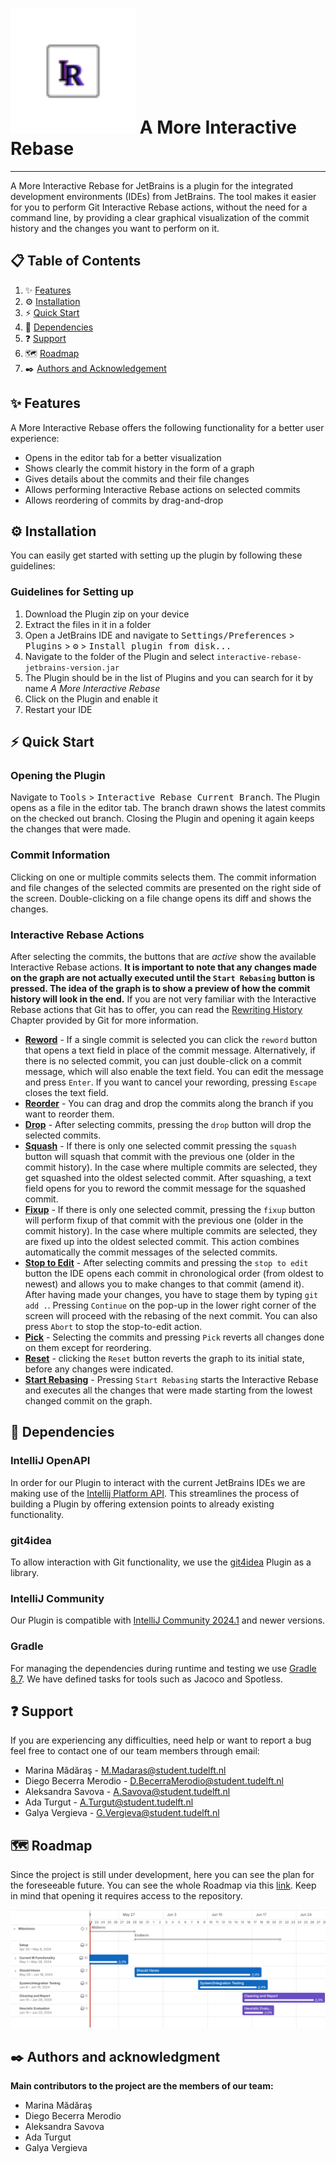 # <img src="src/main/resources/META-INF/pluginIcon.svg" style="width: 200px; height: 200px; "> A More Interactive Rebase


---
<!-- Plugin description -->
A More Interactive Rebase for JetBrains is a plugin for the integrated development
environments (IDEs) from JetBrains. The tool makes it easier for you to perform Git Interactive Rebase actions, without 
the need for a command line, by providing a clear 
graphical visualization of the commit history and the changes you want to perform on it.
<!-- Plugin description end -->

## 📋 Table of Contents

1. ✨ [Features](#features)
2. ⚙️ [Installation](#-installation)
3.  ⚡ [Quick Start](#-quick-start-)
4. 🔗 [Dependencies](#-dependencies)
5. ❓ [Support](#-support)
6. 🗺️ [Roadmap](#-roadmap)
7. ✒️ [Authors and Acknowledgement](#authors-and-acknowledgment)


## ✨ Features
A More Interactive Rebase offers the following functionality for a better user experience: 
* Opens in the editor tab for a better visualization
* Shows clearly the commit history in the form of a graph
* Gives details about the commits and their file changes
* Allows performing Interactive Rebase actions on selected commits
* Allows reordering of commits by drag-and-drop

[//]: # (Add short video here)

##  ⚙️ Installation
You can easily get started with setting up the plugin by following these guidelines:

### Guidelines for Setting up

1. Download the Plugin zip on your device
2. Extract the files in it in a folder
3. Open a JetBrains IDE and navigate to <kbd>Settings/Preferences</kbd> > <kbd>Plugins</kbd> > 
<kbd>⚙️</kbd> > <kbd>Install plugin from disk...</kbd>
4. Navigate to the folder of the Plugin and select `interactive-rebase-jetbrains-version.jar`
5. The Plugin should be in the list of Plugins and you can search for it by name *A More Interactive Rebase*
6. Click on the Plugin and enable it
7. Restart your IDE


## ⚡ Quick Start 
### Opening the Plugin
Navigate to <kbd>Tools</kbd> > <kbd> Interactive Rebase Current Branch</kbd>. The Plugin opens as a file in
the editor tab. The branch drawn shows the latest commits on the checked out branch. Closing the Plugin and opening it 
again keeps the changes that were made.

### Commit Information
Clicking on one or multiple commits selects them. The commit information and file changes of the selected commits 
are presented on the right side of the screen. Double-clicking on a file change opens its diff and shows the changes.

### Interactive Rebase Actions
After selecting the commits, the buttons that are *active* show the available Interactive Rebase actions. **It is 
important to note that any changes made on the graph are not actually executed until the `Start Rebasing` button
is pressed. The idea of the graph is to show a preview of how the commit history will look in the end.** If you are not very 
familiar with the Interactive Rebase actions that Git has to offer, you can read the 
[Rewriting History](https://git-scm.com/book/en/v2/Git-Tools-Rewriting-History) Chapter provided by Git
for more information.

* **<u>Reword</u>** - If a single commit is selected you can click the `reword` button that opens a text field 
in place of the commit message. Alternatively, if there is no selected commit, you can just double-click on a 
commit message, which will also enable the text field. You can edit the message and press `Enter`. 
If you want to cancel your rewording, pressing `Escape` closes the text field.
* **<u>Reorder</u>** - You can drag and drop the commits along the branch if you want to reorder them.
* **<u>Drop</u>** - After selecting commits, pressing the `drop` button will drop the selected commits.
* **<u>Squash</u>** - If there is only one selected commit pressing the `squash` button will squash that commit with the
previous one (older in the commit history). In the case where multiple commits are selected, they get squashed into the
oldest selected commit. After squashing, a text field opens for you to reword the commit message 
for the squashed commit.
* **<u>Fixup</u>** - If there is only one selected commit, pressing the `fixup` button will perform fixup of that 
commit with the previous one (older in the commit history). In the case where multiple commits are selected,
they are fixed up into the oldest selected commit. This action combines automatically the commit messages of the
selected commits.
* **<u>Stop to Edit</u>** - After selecting commits and pressing the `stop to edit` button the IDE opens each commit
in chronological order (from oldest to newest) and allows you to make changes to that commit (amend it). 
After having made your changes, you have to stage them by typing `git add .`. Pressing `Continue` on the pop-up
in the lower right corner of the screen will proceed with the rebasing of the next commit. You can also press
`Abort` to stop the 
stop-to-edit action.
* **<u>Pick</u>** - Selecting the commits and pressing `Pick` reverts all changes done on them except for reordering.
* **<u>Reset</u>** - clicking the `Reset` button reverts the graph to its initial state, 
before any changes were indicated.
* **<u>Start Rebasing</u>** - Pressing `Start Rebasing` starts the Interactive Rebase and executes all the changes 
that were made starting from the lowest changed commit on the graph. 

##  🔗 Dependencies

### IntelliJ OpenAPI
In order for our Plugin to interact with the current JetBrains IDEs we are making use of the
[Intellij Platform API](https://plugins.jetbrains.com/docs/intellij/explore-api.html). This streamlines the process of 
building a Plugin by offering extension points to already existing functionality.

### git4idea
To allow interaction with Git functionality, we use the [git4idea](https://plugins.jetbrains.com/plugin/13173-git) 
Plugin as a library. 

### IntelliJ Community
Our Plugin is compatible with [IntelliJ Community 2024.1](https://www.jetbrains.com/idea/download/other.html) and newer
versions. 
### Gradle
For managing the dependencies during runtime and testing we use
[Gradle 8.7](https://docs.gradle.org/8.7/release-notes.html). We have defined tasks for tools such as 
Jacoco and Spotless.




## ❓ Support
If you are experiencing any difficulties, need help or want to report a bug feel free to contact one 
of our team members through email:
* Marina Mădăraş - [M.Madaras@student.tudelft.nl](mailto:M.Madaras@student.tudelft.nl)
* Diego Becerra Merodio - [D.BecerraMerodio@student.tudelft.nl](mailto:D.BecerraMerodio@student.tudelft.nl)
* Aleksandra Savova - [A.Savova@student.tudelft.nl](mailto:A.Savova@student.tudelft.nl)
* Ada Turgut - [A.Turgut@student.tudelft.nl](mailto:A.Turgut@student.tudelft.nl)
* Galya Vergieva -  [G.Vergieva@student.tudelft.nl](mailto:G.Vergieva@student.tudelft.nl)


## 🗺️ Roadmap
Since the project is still under development, here you can see the plan for the foreseeable future. You can see
the whole Roadmap via this [link](https://gitlab.ewi.tudelft.nl/groups/cse2000-software-project/2023-2024/cluster-p/12c/-/roadmap?state=all&sort=start_date_asc&layout=WEEKS&timeframe_range_type=CURRENT_QUARTER&progress=WEIGHT&show_progress=true&show_milestones=true&milestones_type=ALL&show_labels=false).
Keep in mind that opening it requires access to the repository.


![roadmap.png](Images/roadmap.png)

## ✒️ Authors and acknowledgment
**Main contributors to the project are the members of our team:** 
* Marina Mădăraş
* Diego Becerra Merodio
* Aleksandra Savova
* Ada Turgut
* Galya Vergieva




